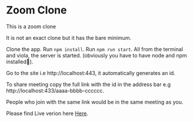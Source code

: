 # Zoom Clone 


This is a zoom clone

It is not an exact clone but it has the bare minimum.

Clone the app. Run `npm install`. Run `npm run start`. All from the terminal and viola, the server is started. (obviously you have to have node and npm installed🏾).

Go to the site i.e http://localhost:443, it automatically generates an id.

To share meeting copy the full link with the id in the address bar e.g http://localhost:433/aaaa-bbbb-cccccc.

People who join with the same link would be in the same meeting as you.

Please find Live verion here [Here](https://zoom-web2.herokuapp.com/).
